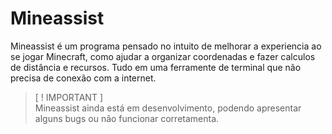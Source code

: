# Mineassist

Mineassist é um programa pensado no intuito de melhorar a experiencia ao se jogar Minecraft, como ajudar a organizar coordenadas e fazer calculos de distância e recursos.
Tudo em uma ferramente de terminal que não precisa de conexão com a internet.

> [ ! IMPORTANT ]  
> Mineassist ainda está em desenvolvimento, podendo apresentar alguns bugs ou não funcionar corretamenta.